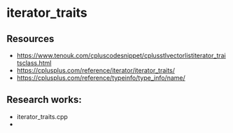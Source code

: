 # iterator_traits
## Resources
- https://www.tenouk.com/cpluscodesnippet/cplusstlvectorlistiterator_traitsclass.html
- https://cplusplus.com/reference/iterator/iterator_traits/
- https://cplusplus.com/reference/typeinfo/type_info/name/

## Research works:
- iterator_traits.cpp
- 